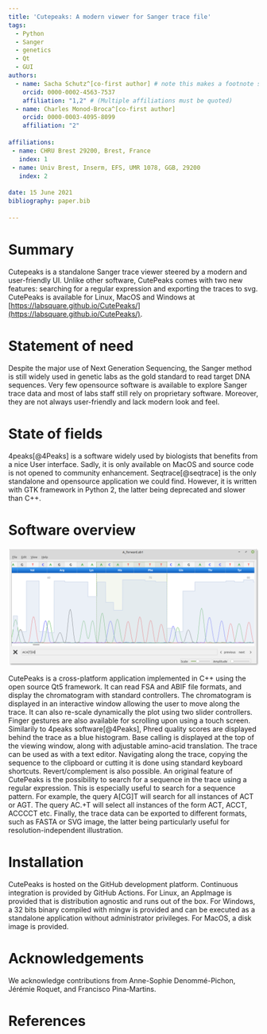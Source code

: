 ```yaml
---
title: 'Cutepeaks: A modern viewer for Sanger trace file'
tags:
  - Python
  - Sanger
  - genetics
  - Qt
  - GUI
authors:
  - name: Sacha Schutz^[co-first author] # note this makes a footnote saying 'co-first author'
    orcid: 0000-0002-4563-7537
    affiliation: "1,2" # (Multiple affiliations must be quoted)
  - name: Charles Monod-Broca^[co-first author]
    orcid: 0000-0003-4095-8099
    affiliation: "2"

affiliations:
 - name: CHRU Brest 29200, Brest, France
   index: 1
 - name: Univ Brest, Inserm, EFS, UMR 1078, GGB, 29200
   index: 2

date: 15 June 2021
bibliography: paper.bib

---
```


# Summary
Cutepeaks is a standalone Sanger trace viewer steered by a modern and user-friendly UI. Unlike other software, CutePeaks comes with two new features: searching for a regular expression and exporting the traces to svg.    
CutePeaks is available for Linux, MacOS and Windows at [https://labsquare.github.io/CutePeaks/](https://labsquare.github.io/CutePeaks/).

# Statement of need
Despite the major use of Next Generation Sequencing, the Sanger method is still widely used in genetic labs as the gold standard to read target DNA sequences. Very few opensource software is available to explore Sanger trace data and most of labs staff still rely on proprietary software. Moreover, they are not always user-friendly and lack modern look and feel. 

# State of fields
4peaks[@4Peaks] is a software widely used by biologists that benefits from a nice User interface. Sadly, it is only available on MacOS and source code is not opened to community enhancement. Seqtrace[@seqtrace] is the only standalone and opensource application we could find. However, it is written with GTK framework in Python 2, the latter being deprecated and slower than C++. 

# Software overview
![CutePeaks screenshot with regular expression search bar.\label{fig:example}](figure.png)

CutePeaks is a cross-platform application implemented in C++ using the open source Qt5 framework. It can read FSA and ABIF file formats, and display the chromatogram with standard controllers.
The chromatogram is displayed in an interactive window allowing the user to move along the trace. It can also re-scale dynamically the plot using two slider controllers. Finger gestures are also available for scrolling upon using a touch screen.
Similarily to 4peaks software[@4Peaks], Phred quality scores are displayed behind the trace as a blue histogram. Base calling is displayed at the top of the viewing window, along with adjustable amino-acid translation.
The trace can be used as with a text editor. Navigating along the trace, copying the sequence to the clipboard or cutting it is done using standard keyboard shortcuts. Revert/complement is also possible.
An original feature of CutePeaks is the possibility to search for a sequence in the trace using a regular expression. This is especially useful to search for a sequence pattern. For example, the query A[CG]T will search for all instances of ACT or AGT. The query AC.+T will select all instances of the form ACT, ACCT, ACCCCT etc.  Finally, the trace data can be exported to different formats, such as FASTA or SVG image, the latter being particularly useful for resolution-independent illustration.


# Installation

CutePeaks is hosted on the GitHub development platform. Continuous integration is provided by GitHub Actions.
For Linux, an AppImage is provided that is distribution agnostic and runs out of the box.
For Windows, a 32 bits binary compiled with mingw is provided and can be executed as a standalone application without administrator privileges. For MacOS, a disk image is provided.

# Acknowledgements

We acknowledge contributions from Anne-Sophie Denommé-Pichon, Jérémie Roquet, and Francisco Pina-Martins.

# References
